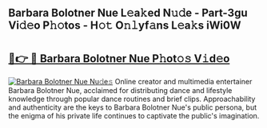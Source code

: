## Barbara Bolotner Nue L𝚎a𝚔ed N𝚞𝚍e - Part-3gu Vi𝚍𝚎o P𝚑𝚘tos - H𝚘𝚝 O𝚗𝚕yf𝚊ns L𝚎a𝚔s iWi0W

# <h2><a href="http://kfep5k.oniu.top/?m=Barbara+Bolotner+Nue">🔗👉 🔴 Barbara Bolotner Nue P𝚑ot𝚘𝚜 V𝚒d𝚎o</a></h2>

[![Barbara Bolotner Nue Nu𝚍e𝚜](https://i.imgur.com/0qMVB7G.gif)](http://kfep5k.oniu.top/?m=Barbara+Bolotner+Nue)
Online creator and multimedia entertainer Barbara Bolotner Nue, acclaimed for distributing dance and lifestyle knowledge through popular dance routines and brief clips. Approachability and authenticity are the keys to Barbara Bolotner Nue's public persona, but the enigma of his private life continues to captivate the public's imagination.  
